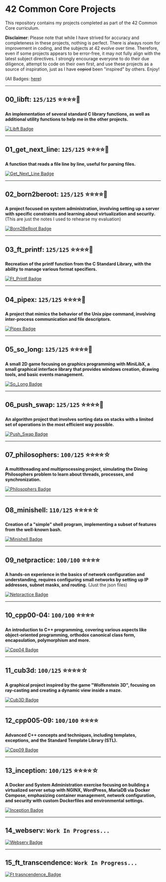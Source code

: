 # 42 Common Core Projects

This repository contains my projects completed as part of the 42 Common Core curriculum.

**Disclaimer**: Please note that while I have strived for accuracy and completeness in these projects, nothing is perfect. There is always room for improvement in coding, and the subjects at 42 evolve over time. Therefore, even if some projects appears to be error-free, it may not fully align with the latest subject directives. I strongly encourage everyone to do their due diligence, attempt to code on their own first, and use these projects as a source of inspiration, just as I have ~~copied~~ been "inspired" by others. Enjoy!

(All Badges: [here](https://github.com/MannyUnchain3d/42-project-badges))

***
## 00_libft: `125/125` :star::star::star::star::star2:
**An implementation of several standard C library functions, as well as additional utility functions to help me in the other projects.**

[![Libft Badge](https://github.com/MannyUnchain3d/42-project-badges/blob/main/badges/libftm.png)](https://github.com/MannyUnchain3d/42curriculum/tree/main/common_core/00_libft)
***

## 01_get_next_line: `125/125` :star::star::star::star::star2:
**A function that reads a file line by line, useful for parsing files.**

[![Get_Next_Line Badge](https://github.com/MannyUnchain3d/42-project-badges/blob/main/badges/get_next_linem.png)](https://github.com/MannyUnchain3d/42curriculum/tree/main/common_core/01_get_next_line)
***

## 02_born2beroot: `125/125` :star::star::star::star::star2:
**A project focused on system administration, involving setting up a server with specific constraints and learning about virtualization and security.**
(This are just the notes I used to rehearse my evaluation)

[![Born2BeRoot Badge](https://github.com/MannyUnchain3d/42-project-badges/blob/main/badges/born2berootm.png)](https://github.com/MannyUnchain3d/42curriculum/blob/main/common_core/02_born2beroot/born2beroot-eval.txt)
***

## 03_ft_printf: `125/125` :star::star::star::star::star2:
**Recreation of the printf function from the C Standard Library, with the ability to manage various format specifiers.**

[![Ft_Printf Badge](https://github.com/MannyUnchain3d/42-project-badges/blob/main/badges/ft_printfm.png)](https://github.com/MannyUnchain3d/42curriculum/tree/main/common_core/03_ft_printf)
***

## 04_pipex: `125/125` :star::star::star::star::star2:
**A project that mimics the behavior of the Unix pipe command, involving inter-process communication and file descriptors.**

[![Pipex Badge](https://github.com/MannyUnchain3d/42-project-badges/blob/main/badges/pipexm.png)](https://github.com/MannyUnchain3d/42curriculum/tree/main/common_core/04_pipex)
***

## 05_so_long: `125/125` :star::star::star::star::star2:
**A small 2D game focusing on graphics programming with MiniLibX, a small graphical interface library that provides windows creation, drawing tools, and basic events management.**

[![So_Long Badge](https://github.com/MannyUnchain3d/42-project-badges/blob/main/badges/so_longm.png)](https://github.com/MannyUnchain3d/42curriculum/tree/main/common_core/05_so_long_linux)
***

## 06_push_swap: `125/125` :star::star::star::star::star2:
**An algorithm project that involves sorting data on stacks with a limited set of operations in the most efficient way possible.**

[![Push_Swap Badge](https://github.com/MannyUnchain3d/42-project-badges/blob/main/badges/push_swapm.png)](https://github.com/MannyUnchain3d/42curriculum/tree/main/common_core/06_push_swap)
***

## 07_philosophers: `100/125` :star::star::star::star:☆
**A multithreading and multiprocessing project, simulating the Dining Philosophers problem to learn about threads, processes, and synchronization.**

[![Philosophers Badge](https://github.com/MannyUnchain3d/42-project-badges/blob/main/badges/philosopherse.png)](https://github.com/MannyUnchain3d/42curriculum/tree/main/common_core/07_philosophers/philo)
***

## 08_minishell: `110/125` :star::star::star::star:☆
**Creation of a "simple" shell program, implementing a subset of features from the well-known bash.**

[![Minishell Badge](https://github.com/MannyUnchain3d/42-project-badges/blob/main/badges/minishelle.png)](https://github.com/MannyUnchain3d/42curriculum/tree/main/common_core/08_minishell)
***

## 09_netpractice: `100/100` :star::star::star::star:
**A hands-on experience in the basics of network configuration and understanding, requires configuring small networks by setting up IP addresses, subnet masks, and routing​.**
(Just the json files)

[![Netpractice Badge](https://github.com/MannyUnchain3d/42-project-badges/blob/main/badges/netpracticee.png)](https://github.com/MannyUnchain3d/42curriculum/tree/main/common_core/09_netpractice)
***

## 10_cpp00-04: `100/100` :star::star::star::star:
**An introduction to C++ programming, covering various aspects like object-oriented programming, orthodox canonical class form, encapsulation, polymorphism and more.**

[![Cpp04 Badge](https://github.com/MannyUnchain3d/42-project-badges/blob/main/badges/cppe.png)](https://github.com/MannyUnchain3d/42curriculum/tree/main/common_core/10_cpp04)
***

## 11_cub3d: `100/125` :star::star::star::star:☆
**A graphical project inspired by the game "Wolfenstein 3D", focusing on ray-casting and creating a dynamic view inside a maze.**

[![Cub3D Badge](https://github.com/MannyUnchain3d/42-project-badges/blob/main/badges/cub3de.png)](https://github.com/MannyUnchain3d/42curriculum/tree/main/common_core/11_cub3d)
***

## 12_cpp005-09: `100/100` :star::star::star::star:
**Advanced C++ concepts and techniques, including templates, exceptions, and the Standard Template Library (STL).**

[![Cpp09 Badge](https://github.com/MannyUnchain3d/42-project-badges/blob/main/badges/cppe.png)](https://github.com/MannyUnchain3d/42curriculum/tree/main/common_core/12_cpp09)
***

## 13_inception: `100/125` :star::star::star::star:☆
**A Docker and System Administration exercise focusing on building a virtualized server setup with NGINX, WordPress, MariaDB via Docker Compose, emphasizing container management, network configuration, and security with custom Dockerfiles and environmental settings.**

[![Inception Badge](https://github.com/MannyUnchain3d/42-project-badges/blob/main/badges/inceptione.png)](https://github.com/MannyUnchain3d/42curriculum/tree/main/common_core/13_inception)
***

## 14_webserv: `Work In Progress...`
[![Webserv Badge](https://github.com/MannyUnchain3d/42-project-badges/blob/main/badges/webserve.png)](https://github.com/MannyUnchain3d/42curriculum/tree/main)
***
## 15_ft_transcendence: `Work In Progress...`
[![Ft trasncendence_Badge](https://github.com/MannyUnchain3d/42-project-badges/blob/main/badges/ft_transcendencee.png)](https://github.com/MannyUnchain3d/42curriculum/tree/main)
